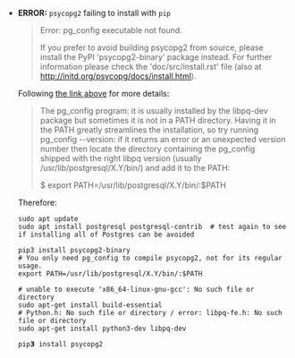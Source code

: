 - **ERROR:** `psycopg2` failing to install with `pip`
    > Error: pg_config executable not found.
    > 
    > If you prefer to avoid building psycopg2 from source, please install the PyPI 'psycopg2-binary' package instead.
    > For further information please check the 'doc/src/install.rst' file (also at
    >    <http://initd.org/psycopg/docs/install.html>).

    Following [the link above](https://www.psycopg.org/docs/install.html#build-prerequisites) for more details:

    > The pg_config program: it is usually installed by the libpq-dev package but sometimes it is not in a PATH directory.
    > Having it in the PATH greatly streamlines the installation, so try running pg_config --version: if it returns an error
    > or an unexpected version number then locate the directory containing the pg_config shipped with the right libpq version
    > (usually /usr/lib/postgresql/X.Y/bin/) and add it to the PATH:
    > 
    > $ export PATH=/usr/lib/postgresql/X.Y/bin/:$PATH

    Therefore:
    ```
    sudo apt update
    sudo apt install postgresql postgresql-contrib  # test again to see if installing all of Postgres can be avoided
    
    pip3 install psycopg2-binary
    # You only need pg_config to compile psycopg2, not for its regular usage.
    export PATH=/usr/lib/postgresql/X.Y/bin/:$PATH

    # unable to execute 'x86_64-linux-gnu-gcc': No such file or directory
    sudo apt-get install build-essential
    # Python.h: No such file or directory / error: libpq-fe.h: No such file or directory
    sudo apt-get install python3-dev libpq-dev
    
    pip𝟯 install psycopg2
    ```
